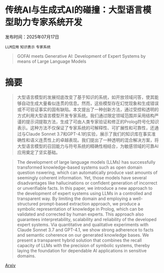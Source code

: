 # 传统AI与生成式AI的碰撞：大型语言模型助力专家系统开发

发布时间：2025年07月17日

`LLM应用` `知识表示` `专家系统`

> GOFAI meets Generative AI: Development of Expert Systems by means of Large Language Models

# 摘要

> 大型语言模型的发展彻底改变了基于知识的系统，如开放领域问答，使其能够自动生成大量看似连贯的信息。然而，这些模型存在幻觉现象和生成错误或不可验证事实的固有缺陷。本文提出了一种创新方法，通过受控和透明的方式利用大型语言模型开发专家系统。我们通过限定领域范围并采用结构严谨的提示词提取方法，生成了可由人类专家验证和修正的Prolog符号化知识表示。这种方法不仅保证了专家系统的可解释性、可扩展性和可靠性，还通过与Claude Sonnet 3.7和GPT-4.1的实验，展示了我们的知识库在事实准确性和语义连贯性上的卓越表现。我们提出了一种透明的混合解决方案，将大型语言模型的召回能力与符号系统的精确性相结合，为敏感领域的可靠AI应用奠定了坚实基础。

> The development of large language models (LLMs) has successfully transformed knowledge-based systems such as open domain question nswering, which can automatically produce vast amounts of seemingly coherent information. Yet, those models have several disadvantages like hallucinations or confident generation of incorrect or unverifiable facts. In this paper, we introduce a new approach to the development of expert systems using LLMs in a controlled and transparent way. By limiting the domain and employing a well-structured prompt-based extraction approach, we produce a symbolic representation of knowledge in Prolog, which can be validated and corrected by human experts. This approach also guarantees interpretability, scalability and reliability of the developed expert systems. Via quantitative and qualitative experiments with Claude Sonnet 3.7 and GPT-4.1, we show strong adherence to facts and semantic coherence on our generated knowledge bases. We present a transparent hybrid solution that combines the recall capacity of LLMs with the precision of symbolic systems, thereby laying the foundation for dependable AI applications in sensitive domains.

[Arxiv](https://arxiv.org/abs/2507.13550)